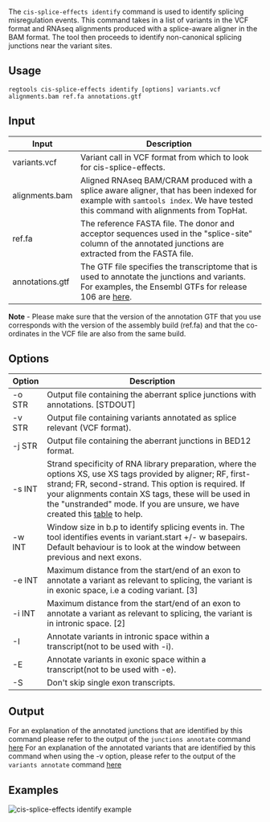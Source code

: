 [csei]: ../images/csei_examples.png


The `cis-splice-effects identify` command is used to identify splicing misregulation events. This command takes in a list of variants in the VCF format and RNAseq alignments produced with a splice-aware aligner in the BAM format. The tool then proceeds to identify non-canonical splicing junctions near the variant sites.


## Usage

`regtools cis-splice-effects identify [options] variants.vcf alignments.bam ref.fa annotations.gtf`

## Input

| Input                  | Description |
| ------                 | ----------- |
| variants.vcf | Variant call in VCF format from which to look for cis-splice-effects.|
| alignments.bam | Aligned RNAseq BAM/CRAM produced with a splice aware aligner, that has been indexed for example with `samtools index`. We have tested this command with alignments from TopHat.|
| ref.fa          | The reference FASTA file. The donor and acceptor sequences used in the "splice-site" column of the annotated junctions are extracted from the FASTA file. |
| annotations.gtf | The GTF file specifies the transcriptome that is used to annotate the junctions and variants. For examples, the Ensembl GTFs for release 106 are [here](http://ftp.ensembl.org/pub/release-106/gtf/).|

**Note** - Please make sure that the version of the annotation GTF that you use corresponds with the version of the assembly build (ref.fa) and that the co-ordinates in the VCF file are also from the same build.

## Options

| Option  | Description |
| ------  | ----------- |
| -o STR    |    Output file containing the aberrant splice junctions with annotations. [STDOUT]    |
| -v STR    |    Output file containing variants annotated as splice relevant (VCF format).    |
| -j STR    |    Output file containing the aberrant junctions in BED12 format.    |
| -s INT    |    Strand specificity of RNA library preparation, where the options XS, use XS tags provided by aligner; RF, first-strand; FR, second-strand. This option is required. If your alignments contain XS tags, these will be used in the "unstranded" mode. If you are unsure, we have created this [table](https://rnabio.org/module-09-appendix/0009/12/01/StrandSettings/) to help. |
| -w INT    |    Window size in b.p to identify splicing events in. The tool identifies events in variant.start +/- w basepairs. Default behaviour is to look at the window between previous and next exons.    |
| -e INT    |    Maximum distance from the start/end of an exon to annotate a variant as relevant to splicing, the variant is in exonic space, i.e a coding variant. [3]    |
| -i INT    |    Maximum distance from the start/end of an exon to annotate a variant as relevant to splicing, the variant is in intronic space. [2]    |
| -I    |    Annotate variants in intronic space within a transcript(not to be used with -i).    |
| -E    |    Annotate variants in exonic space within a transcript(not to be used with -e).    |
| -S    |    Don't skip single exon transcripts.    |

## Output

For an explanation of the annotated junctions that are identified by this command please refer to the output of the `junctions annotate` command [here](junctions-annotate.md#output)
For an explanation of the annotated variants that are identified by this command when using the -v option, please refer to the output of the `variants annotate` command [here](variants-annotate.md#output)

## Examples

![cis-splice-effects identify example][csei]

